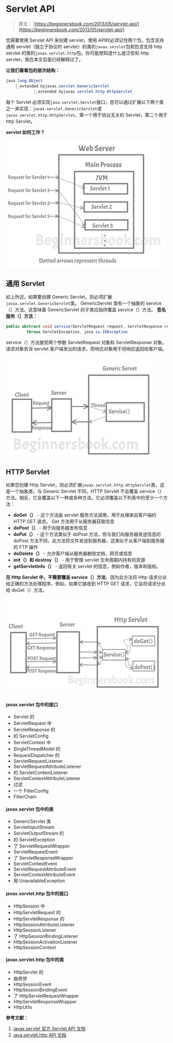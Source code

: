 # Servlet API

> 原文： [https://beginnersbook.com/2013/05/servlet-api/](https://beginnersbook.com/2013/05/servlet-api/)

您需要使用 Servlet API 来创建 servlet。使用 API​​时必须记住两个包，包含支持通用 servlet（独立于协议的 servlet）的类的`javax.servlet`包和包含支持 http servlet 的类的`javax.servlet.http`包。你可能想知道什么是泛型和 http servlet，我在本文后面已经解释过了。

**让我们看看包的层次结构：**

```java
java.lang.Object
	|_extended byjavax.servlet.GenericServlet
        	|_extended byjavax.servlet.http.HttpServlet

```

每个 Servlet 必须实现`java.servlet.Servlet`接口，您可以通过扩展以下两个类之一来实现：`javax.servlet.GenericServlet`或`javax.servlet.http.HttpServlet`。第一个用于协议无关的 Servlet，第二个用于 http Servlet。

**servlet 如何工作？**

![How Servlet Works](img/a8dbd21e8cce7f38300dd2b190ed9583.jpg)

## 通用 Servlet

如上所述，如果要创建 Generic Servlet，则必须扩展`javax.servlet.GenericServlet`类。 GenericServlet 类有一个抽象的 service（）方法。这意味着 GenericServlet 的子类应始终覆盖 service（）方法。
**签名服务（）方法：**

```java
public abstract void service(ServletRequest request, ServletResponse response)
         throws ServletException, java.io.IOException
```

service（）方法接受两个参数 ServletRequest 对象和 ServletResponse 对象。请求对象告诉 servlet 客户端发出的请求，而响应对象用于将响应返回给客户端。

![Generic Servlet](img/2a17e9eab90c167770ab355ca40fbe9f.jpg)

## HTTP Servlet

如果您创建 Http Servlet，则必须扩展`javax.servlet.http.HttpServlet`类，这是一个抽象类。与 Generic Servlet 不同，HTTP Servlet 不会覆盖 service（）方法。相反，它会覆盖以下一种或多种方法。它必须覆盖以下列表中的至少一个方法：

*   **doGet（）** - 这个方法由 servlet 服务方法调用，用于处理来自客户端的 HTTP GET 请求。 Get 方法用于从服务器获取信息
*   **doPost（）** - 用于向服务器发布信息
*   **doPut（）** - 这个方法类似于 doPost 方法，但与我们向服务器发送信息的 doPost 方法不同，此方法将文件发送到服务器，这类似于从客户端到服务器的 FTP 操作
*   **doDelete（）** - 允许客户端从服务器删除文档，网页或信息
*   **init（）和 destroy（）** - 用于管理 servlet 生命周期内持有的资源
*   **getServletInfo（）** - 返回有关 servlet 的信息，例如作者，版本和版权。

**在 Http Servlet 中，不需要覆盖 service（）方法**，因为此方法将 Http 请求分派给正确的方法处理程序，例如，如果它接收到 HTTP GET 请求，它会将请求分派给 doGet（）方法。

![Http Servlet](img/800e239048bf09e4171bc1a7b1b429a7.jpg)

#### javax.servlet 包中的接口

*   Servlet 的
*   ServletRequest 中
*   ServletResponse 的
*   的 ServletConfig
*   ServletContext 中
*   SingleThreadModel 的
*   RequestDispatcher 的
*   ServletRequestListener
*   ServletRequestAttributeListener
*   的 ServletContextListener
*   ServletContextAttributeListener
*   过滤
*   一个 FilterConfig
*   FilterChain

#### javax.servlet 包中的类

*   GenericServlet 类
*   ServletInputStream
*   ServletOutputStream 的
*   的 ServletException
*   了 ServletRequestWrapper
*   ServletRequestEvent
*   了 ServletResponseWrapper
*   ServletContextEvent
*   ServletRequestAttributeEvent
*   ServletContextAttributeEvent
*   用 UnavailableException

#### javax.servlet.http 包中的接口

*   HttpSession 中
*   HttpServletRequest 的
*   HttpServletResponse 的
*   HttpSessionAttributeListener
*   HttpSessionListener
*   了 HttpSessionBindingListener
*   HttpSessionActivationListener
*   HttpSessionContext

#### javax.servlet.http 包中的类

*   HttpServlet 的
*   曲奇饼
*   HttpSessionEvent
*   HttpSessionBindingEvent
*   了 HttpServletRequestWrapper
*   HttpServletResponseWrapper
*   HttpUtils

**参考文献：**

1.  [javax.servlet 官方 Servlet API 文档](https://docs.oracle.com/cd/E17802_01/products/products/servlet/2.5/docs/servlet-2_5-mr2/javax/servlet/package-summary.html)
2.  [java.servlet.http API 文档](https://docs.oracle.com/cd/E17802_01/products/products/servlet/2.5/docs/servlet-2_5-mr2/javax/servlet/http/package-tree.html)
